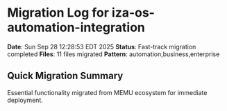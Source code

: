 # Migration Log for iza-os-automation-integration

**Date**: Sun Sep 28 12:28:53 EDT 2025
**Status**: Fast-track migration completed
**Files**:       11 files migrated
**Pattern**: automation,business,enterprise

## Quick Migration Summary
Essential functionality migrated from MEMU ecosystem for immediate deployment.
